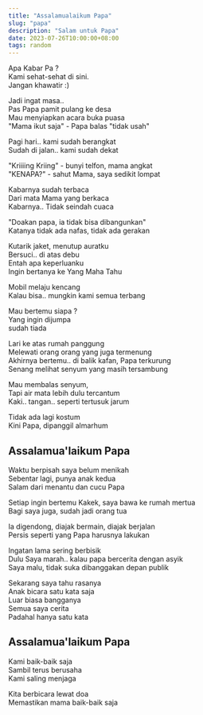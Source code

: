 ```yaml
---  
title: "Assalamualaikum Papa"  
slug: "papa"
description: "Salam untuk Papa"
date: 2023-07-26T10:00:00+08:00
tags: random
---
```


Apa Kabar Pa ?  
Kami sehat-sehat di sini.  
Jangan khawatir :)

Jadi ingat masa..  
Pas Papa pamit pulang ke desa  
Mau menyiapkan acara buka puasa   
"Mama ikut saja" - Papa balas "tidak usah"  

Pagi hari.. kami sudah berangkat  
Sudah di jalan.. kami sudah dekat  

"Kriiiing Kriing" - bunyi telfon, mama angkat  
"KENAPA?" - sahut Mama, saya sedikit lompat  

Kabarnya sudah terbaca   
Dari mata Mama yang berkaca  
Kabarnya.. Tidak seindah cuaca  

"Doakan papa, ia tidak bisa dibangunkan"  
Katanya tidak ada nafas, tidak ada gerakan  

Kutarik jaket, menutup auratku  
Bersuci.. di atas debu  
Entah apa keperluanku  
Ingin bertanya ke Yang Maha Tahu  

Mobil melaju kencang  
Kalau bisa.. mungkin kami semua terbang  

Mau bertemu siapa ?  
Yang ingin dijumpa  
sudah tiada  

Lari ke atas rumah panggung  
Melewati orang orang yang juga termenung  
Akhirnya bertemu.. di balik kafan, Papa terkurung  
Senang melihat senyum yang masih tersambung  

Mau membalas senyum,  
Tapi air mata lebih dulu tercantum  
Kaki.. tangan.. seperti tertusuk jarum  

Tidak ada lagi kostum  
Kini Papa, dipanggil almarhum  

## Assalamua'laikum Papa  

Waktu berpisah saya belum menikah  
Sebentar lagi, punya anak kedua  
Salam dari menantu dan cucu Papa  

Setiap ingin bertemu Kakek, saya bawa ke rumah mertua  
Bagi saya juga, sudah jadi orang tua  

Ia digendong, diajak bermain, diajak berjalan  
Persis seperti yang Papa harusnya lakukan  

Ingatan lama sering berbisik  
Dulu Saya marah.. kalau papa bercerita dengan asyik  
Saya malu, tidak suka dibanggakan depan publik  

Sekarang saya tahu rasanya  
Anak bicara satu kata saja  
Luar biasa bangganya  
Semua saya cerita  
Padahal hanya satu kata  

## Assalamua'laikum Papa  

Kami baik-baik saja  
Sambil terus berusaha  
Kami saling menjaga  

Kita berbicara lewat doa  
Memastikan mama baik-baik saja  
